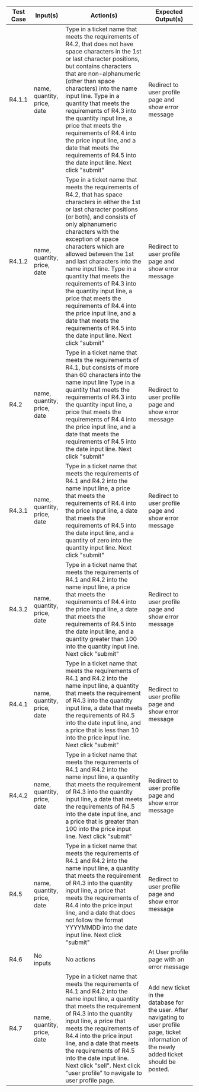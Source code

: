 | Test Case | Input(s)                     | Action(s)                                                                                                                                                                                                                                                                                                                                                                                                                                                                                                                                                                    | Expected Output(s)                                                                                                                                   |
|-----------|------------------------------|------------------------------------------------------------------------------------------------------------------------------------------------------------------------------------------------------------------------------------------------------------------------------------------------------------------------------------------------------------------------------------------------------------------------------------------------------------------------------------------------------------------------------------------------------------------------------|------------------------------------------------------------------------------------------------------------------------------------------------------|
| R4.1.1    | name, quantity, price, date  | Type in a ticket name that meets the requirements of R4.2, that does not have space characters in the 1st or last character positions, but contains characters that are non-alphanumeric  (other than space characters) into the name input line. Type in a quantity that meets the requirements of R4.3 into the quantity input line, a price that meets the requirements of R4.4 into  the price input line, and a date that meets the requirements of R4.5 into the date input line. Next click "submit"                                                                  | Redirect to user profile page and show error message                                                                                                 |
| R4.1.2    | name, quantity, price, date  | Type in a ticket name that meets the requirements of R4.2, that has space characters in either  the 1st or last character positions (or both), and consists of only alphanumeric characters with the exception of space characters which are allowed between the 1st and last characters into the name input line. Type in a quantity that meets the requirements of R4.3 into the quantity input line, a price that meets the requirements of R4.4 into  the price input line, and a date that meets the requirements of R4.5 into the date input line. Next click "submit" | Redirect to user profile page and show error message                                                                                                 |
| R4.2      | name, quantity, price, date  | Type in a ticket name that meets the requirements of R4.1, but consists of more than 60 characters into the name input line Type in a quantity that meets the requirements of R4.3 into the quantity input line, a price that meets the requirements of R4.4 into  the price input line, and a date that meets the requirements of R4.5 into the date input line. Next click "submit"                                                                                                                                                                                        | Redirect to user profile page and show error message                                                                                                 |
| R4.3.1    | name, quantity, price, date  | Type in a ticket name that meets the requirements of R4.1 and R4.2 into the name input line, a price that meets the requirements of R4.4 into the price input line, a date that meets the requirements of  R4.5 into the date input line, and a quantity of zero into the quantity input line. Next click "submit"                                                                                                                                                                                                                                                           | Redirect to user profile page and show error message                                                                                                 |
| R4.3.2    | name, quantity, price, date  | Type in a ticket name that meets the requirements of R4.1 and R4.2 into the name input line, a price that meets the requirements of R4.4 into the price input line, a date that meets the requirements of  R4.5 into the date input line, and a quantity greater than 100 into the quantity input line. Next click "submit"                                                                                                                                                                                                                                                  | Redirect to user profile page and show error message                                                                                                 |
| R4.4.1    | name, quantity, price, date  | Type in a ticket name that meets the requirements of R4.1 and R4.2 into the name input line, a quantity that meets the requirement of R4.3 into the  quantity input line, a date that meets the requirements of R4.5 into the date input line, and a price that is less than 10 into the price input line. Next click "submit"                                                                                                                                                                                                                                               | Redirect to user profile page and show error message                                                                                                 |
| R4.4.2    | name, quantity, price, date  | Type in a ticket name that meets the requirements of R4.1 and R4.2 into the name input line, a quantity that meets the requirement of R4.3 into the  quantity input line, a date that meets the requirements of R4.5 into the date input line, and a price that is greater than 100 into the price input line. Next click "submit"                                                                                                                                                                                                                                           | Redirect to user profile page and show error message                                                                                                 |
| R4.5      | name, quantity, price, date  | Type in a ticket name that meets the requirements of R4.1 and R4.2 into the name input line, a quantity that meets the requirement of R4.3 into the  quantity input line, a price that meets the requirements of R4.4 into the price input line, and a date that does not follow the format YYYYMMDD into the date input line. Next click "submit"                                                                                                                                                                                                                           | Redirect to user profile page and show error message                                                                                                 |
| R4.6      | No inputs                    | No actions                                                                                                                                                                                                                                                                                                                                                                                                                                                                                                                                                                   | At User profile page with an error  message                                                                                                          |
| R4.7      | name, quantity, price, date  | Type in a ticket name that meets the requirements of R4.1 and R4.2 into the name input line, a quantity that meets the requirement of R4.3 into the  quantity input line, a price that meets the requirements of R4.4 into the price input line, and a date that meets the requirements of R4.5 into the date input line. Next click "sell". Next click "user profile" to navigate to user profile page.                                                                                                                                                                     | Add new ticket in the database for  the user. After navigating to user  profile page, ticket information of the newly added ticket should be posted. |
